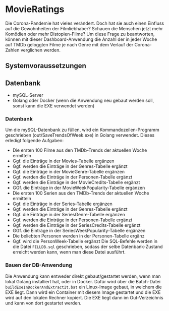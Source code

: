 # MovieRatings
Die Corona-Pandemie hat vieles verändert. Doch hat sie auch einen Einfluss auf die Gewohnheiten der Filmliebhaber? Schauen die Menschen jetzt mehr Komödien oder mehr Distopien-Filme? 
Um diese Frage zu beantworten, können mit dieser Dashboard-Anwendung die Anzahl der in jeder Woche auf TMDb geloggten Filme je nach Genre mit dem Verlauf der Corona-Zahlen verglichen werden.
## Systemvoraussetzungen
## Datenbank
- mySQL-Server
- Golang oder Docker (wenn die Anwendung neu gebaut werden soll, sonst kann die EXE verwendet werden)
### Datenbank
Um die mySQL-Datenbank zu füllen, wird ein Kommandozeilen-Programm geschrieben (out/SaveTrendsOfWeek.exe) in Golang verwendet. Dieses erledigt folgende Aufgaben:
- Die ersten 100 Filme aus den TMDb-Trends der aktuellen Woche ermitteln
- Ggf. die Einträge in der Movies-Tabelle ergänzen
- Ggf. werden die Einträge in der Genres-Tabelle ergänzt
- Ggf. die Einträge in der MovieGenre-Tabelle ergänzen
- Ggf. werden die Einträge in der Personen-Tabelle ergänzt
- Ggf. werden die Einträge in der MovieCredits-Tabelle ergänzt
- GGf. die Einträge in der MovieWeekPopularity-Tabelle ergänzen
- Die ersten 100 Serien aus den TMDb-Trends der aktuellen Woche ermitteln
- Ggf. die Einträge in der Series-Tabelle ergänzen
- Ggf. werden die Einträge in der Genres-Tabelle ergänzt
- Ggf. die Einträge in der SeriesGenre-Tabelle ergänzen
- Ggf. werden die Einträge in der Personen-Tabelle ergänzt
- Ggf. werden die Einträge in der SeriesCredits-Tabelle ergänzt
- GGf. die Einträge in der SeriesWeekPopularity-Tabelle ergänzen
- Die beliebten Personen werden in der Personen-Tabelle ergänz
- Ggf. wird die PersonWeek-Tabelle ergänzt
Die SQL-Befehle werden in die Datei `FILLDB.sql` geschrieben, sodass der selbe Datenbank-Zustand erreicht werden kann, wenn man diese Datei ausführt.
### Bauen der DB-Anwendung
Die Anwendung kann entweder direkt gebaut/gestartet werden, wenn man lokal Golang installiert hat, oder in Docker. Dafür wird über die Batch-Datei `buildExeInDockerAndExtractIt.bat` ein Linux-Image gebaut, in welchem die EXE liegt. Dann wird ein Container mit diesem Image gestartet und die EXE wird auf den lokalen Rechner kopiert. Die EXE liegt dann im Out-Verzeichnis und kann von dort gestartet werden.

